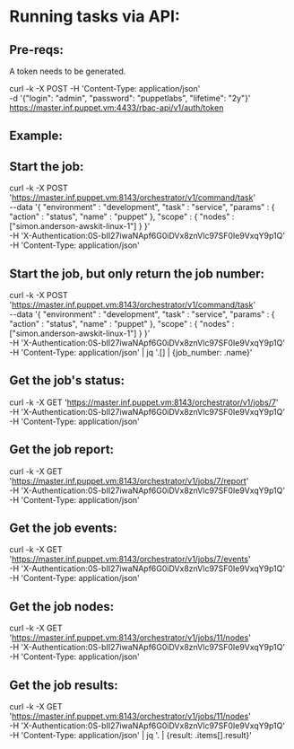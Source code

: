 # Running tasks via API:

## Pre-reqs:

A token needs to be generated.

curl -k -X POST -H 'Content-Type: application/json' \
 -d '{"login": "admin",
      "password": "puppetlabs",
      "lifetime": "2y"}' \
https://master.inf.puppet.vm:4433/rbac-api/v1/auth/token


## Example:

## Start the job:

curl -k -X POST 'https://master.inf.puppet.vm:8143/orchestrator/v1/command/task' \
  --data '{ "environment" : "development",
            "task" : "service",
            "params" : {
              "action" : "status",
              "name" : "puppet"
            },
            "scope" : {
              "nodes" : ["simon.anderson-awskit-linux-1"]
            }
          }' \
  -H 'X-Authentication:0S-bII27iwaNApf6G0iDVx8znVlc97SF0Ie9VxqY9p1Q' \
  -H 'Content-Type: application/json'

## Start the job, but only return the job number:

curl -k -X POST 'https://master.inf.puppet.vm:8143/orchestrator/v1/command/task' \
  --data '{ "environment" : "development",
            "task" : "service",
            "params" : {
              "action" : "status",
              "name" : "puppet"
            },
            "scope" : {
              "nodes" : ["simon.anderson-awskit-linux-1"]
            }
          }' \
  -H 'X-Authentication:0S-bII27iwaNApf6G0iDVx8znVlc97SF0Ie9VxqY9p1Q' \
  -H 'Content-Type: application/json' | jq '.[] | {job_number: .name}'

## Get the job's status:

curl -k -X GET 'https://master.inf.puppet.vm:8143/orchestrator/v1/jobs/7' \
  -H 'X-Authentication:0S-bII27iwaNApf6G0iDVx8znVlc97SF0Ie9VxqY9p1Q' \
  -H 'Content-Type: application/json'

## Get the job report:

curl -k -X GET 'https://master.inf.puppet.vm:8143/orchestrator/v1/jobs/7/report' \
  -H 'X-Authentication:0S-bII27iwaNApf6G0iDVx8znVlc97SF0Ie9VxqY9p1Q' \
  -H 'Content-Type: application/json'

## Get the job events:

curl -k -X GET 'https://master.inf.puppet.vm:8143/orchestrator/v1/jobs/7/events' \
  -H 'X-Authentication:0S-bII27iwaNApf6G0iDVx8znVlc97SF0Ie9VxqY9p1Q' \
  -H 'Content-Type: application/json'


## Get the job nodes:

curl -k -X GET 'https://master.inf.puppet.vm:8143/orchestrator/v1/jobs/11/nodes' \
  -H 'X-Authentication:0S-bII27iwaNApf6G0iDVx8znVlc97SF0Ie9VxqY9p1Q' \
  -H 'Content-Type: application/json'

## Get the job results:

  curl -k -X GET 'https://master.inf.puppet.vm:8143/orchestrator/v1/jobs/11/nodes' \
    -H 'X-Authentication:0S-bII27iwaNApf6G0iDVx8znVlc97SF0Ie9VxqY9p1Q' \
    -H 'Content-Type: application/json' | jq '. | {result: .items[].result}'
